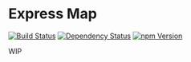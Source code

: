 Express Map
===========

[![Build Status](https://travis-ci.org/yahoo/express-map.png?branch=master)](https://travis-ci.org/yahoo/express-map)
[![Dependency Status](https://gemnasium.com/yahoo/express-map.png)](https://gemnasium.com/yahoo/express-map)
[![npm Version](https://badge.fury.io/js/express-map.png)](https://npmjs.org/package/express-map)

WIP
